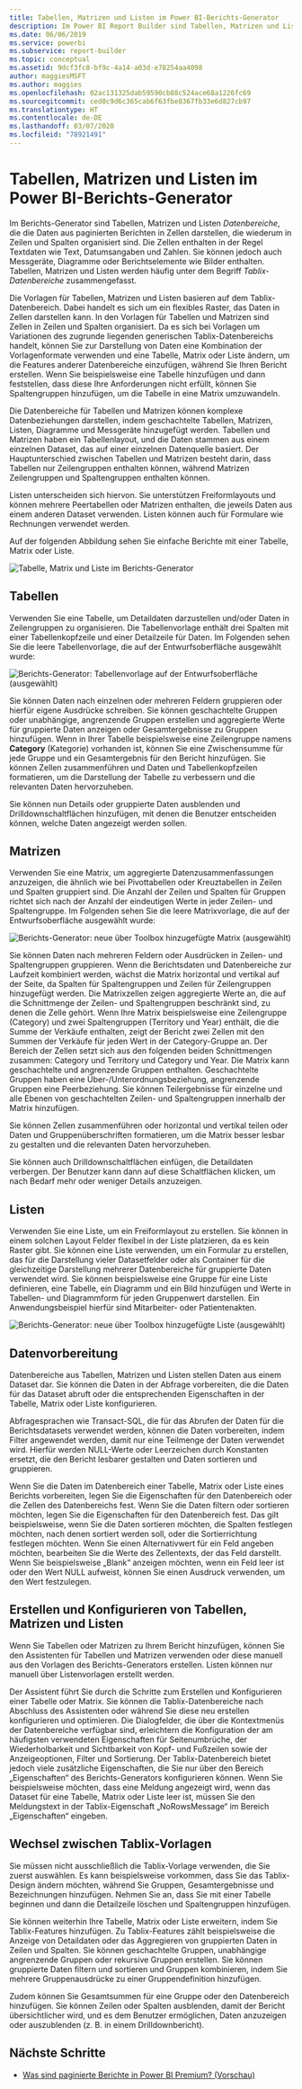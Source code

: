```yaml
---
title: Tabellen, Matrizen und Listen im Power BI-Berichts-Generator
description: Im Power BI Report Builder sind Tabellen, Matrizen und Listen Datenbereiche, die die Daten aus paginierten Berichten in Zellen darstellen, die wiederum in Zeilen und Spalten organisiert sind.
ms.date: 06/06/2019
ms.service: powerbi
ms.subservice: report-builder
ms.topic: conceptual
ms.assetid: 9dcf3fc8-bf9c-4a14-a03d-e78254aa4098
author: maggiesMSFT
ms.author: maggies
ms.openlocfilehash: 02ac131325dab59590cb88c524ace68a1226fc69
ms.sourcegitcommit: ced8c9d6c365cab6f63fbe8367fb33e6d827cb97
ms.translationtype: HT
ms.contentlocale: de-DE
ms.lasthandoff: 03/07/2020
ms.locfileid: "78921491"
---
```

# <a name="tables-matrixes-and-lists-in-power-bi-report-builder"></a>Tabellen, Matrizen und Listen im Power BI-Berichts-Generator
 Im Berichts-Generator sind Tabellen, Matrizen und Listen *Datenbereiche*, die die Daten aus paginierten Berichten in Zellen darstellen, die wiederum in Zeilen und Spalten organisiert sind. Die Zellen enthalten in der Regel Textdaten wie Text, Datumsangaben und Zahlen. Sie können jedoch auch Messgeräte, Diagramme oder Berichtselemente wie Bilder enthalten. Tabellen, Matrizen und Listen werden häufig unter dem Begriff *Tablix-Datenbereiche* zusammengefasst.  
  
 Die Vorlagen für Tabellen, Matrizen und Listen basieren auf dem Tablix-Datenbereich. Dabei handelt es sich um ein flexibles Raster, das Daten in Zellen darstellen kann. In den Vorlagen für Tabellen und Matrizen sind Zellen in Zeilen und Spalten organisiert. Da es sich bei Vorlagen um Variationen des zugrunde liegenden generischen Tablix-Datenbereichs handelt, können Sie zur Darstellung von Daten eine Kombination der Vorlagenformate verwenden und eine Tabelle, Matrix oder Liste ändern, um die Features anderer Datenbereiche einzufügen, während Sie Ihren Bericht erstellen. Wenn Sie beispielsweise eine Tabelle hinzufügen und dann feststellen, dass diese Ihre Anforderungen nicht erfüllt, können Sie Spaltengruppen hinzufügen, um die Tabelle in eine Matrix umzuwandeln.  
  
 Die Datenbereiche für Tabellen und Matrizen können komplexe Datenbeziehungen darstellen, indem geschachtelte Tabellen, Matrizen, Listen, Diagramme und Messgeräte hinzugefügt werden. Tabellen und Matrizen haben ein Tabellenlayout, und die Daten stammen aus einem einzelnen Dataset, das auf einer einzelnen Datenquelle basiert. Der Hauptunterschied zwischen Tabellen und Matrizen besteht darin, dass Tabellen nur Zeilengruppen enthalten können, während Matrizen Zeilengruppen und Spaltengruppen enthalten können.  
  
 Listen unterscheiden sich hiervon. Sie unterstützen Freiformlayouts und können mehrere Peertabellen oder Matrizen enthalten, die jeweils Daten aus einem anderen Dataset verwenden. Listen können auch für Formulare wie Rechnungen verwendet werden.  
  
 Auf der folgenden Abbildung sehen Sie einfache Berichte mit einer Tabelle, Matrix oder Liste.  

![Tabelle, Matrix und Liste im Berichts-Generator](media/report-builder-tables-matrices-lists/report-builder-table-matrix-list.png)
  
##  <a name="Table"></a> Tabellen  
 Verwenden Sie eine Tabelle, um Detaildaten darzustellen und/oder Daten in Zeilengruppen zu organisieren. Die Tabellenvorlage enthält drei Spalten mit einer Tabellenkopfzeile und einer Detailzeile für Daten. Im Folgenden sehen Sie die leere Tabellenvorlage, die auf der Entwurfsoberfläche ausgewählt wurde:  

![Berichts-Generator: Tabellenvorlage auf der Entwurfsoberfläche (ausgewählt)](media/report-builder-tables-matrices-lists/report-builder-new-table.png)
  
 Sie können Daten nach einzelnen oder mehreren Feldern gruppieren oder hierfür eigene Ausdrücke schreiben. Sie können geschachtelte Gruppen oder unabhängige, angrenzende Gruppen erstellen und aggregierte Werte für gruppierte Daten anzeigen oder Gesamtergebnisse zu Gruppen hinzufügen. Wenn in Ihrer Tabelle beispielsweise eine Zeilengruppe namens **Category** (Kategorie) vorhanden ist, können Sie eine Zwischensumme für jede Gruppe und ein Gesamtergebnis für den Bericht hinzufügen. Sie können Zellen zusammenführen und Daten und Tabellenkopfzeilen formatieren, um die Darstellung der Tabelle zu verbessern und die relevanten Daten hervorzuheben.  
  
 Sie können nun Details oder gruppierte Daten ausblenden und Drilldownschaltflächen hinzufügen, mit denen die Benutzer entscheiden können, welche Daten angezeigt werden sollen.  
  
##  <a name="Matrix"></a> Matrizen  
 Verwenden Sie eine Matrix, um aggregierte Datenzusammenfassungen anzuzeigen, die ähnlich wie bei Pivottabellen oder Kreuztabellen in Zeilen und Spalten gruppiert sind. Die Anzahl der Zeilen und Spalten für Gruppen richtet sich nach der Anzahl der eindeutigen Werte in jeder Zeilen- und Spaltengruppe. Im Folgenden sehen Sie die leere Matrixvorlage, die auf der Entwurfsoberfläche ausgewählt wurde:  

![Berichts-Generator: neue über Toolbox hinzugefügte Matrix (ausgewählt)](media/report-builder-tables-matrices-lists/report-builder-new-matrix.png)
 
 Sie können Daten nach mehreren Feldern oder Ausdrücken in Zeilen- und Spaltengruppen gruppieren. Wenn die Berichtsdaten und Datenbereiche zur Laufzeit kombiniert werden, wächst die Matrix horizontal und vertikal auf der Seite, da Spalten für Spaltengruppen und Zeilen für Zeilengruppen hinzugefügt werden. Die Matrixzellen zeigen aggregierte Werte an, die auf die Schnittmenge der Zeilen- und Spaltengruppen beschränkt sind, zu denen die Zelle gehört. Wenn Ihre Matrix beispielsweise eine Zeilengruppe (Category) und zwei Spaltengruppen (Territory und Year) enthält, die die Summe der Verkäufe enthalten, zeigt der Bericht zwei Zellen mit den Summen der Verkäufe für jeden Wert in der Category-Gruppe an. Der Bereich der Zellen setzt sich aus den folgenden beiden Schnittmengen zusammen: Category und Territory und Category und Year. Die Matrix kann geschachtelte und angrenzende Gruppen enthalten. Geschachtelte Gruppen haben eine Über-/Unterordnungsbeziehung, angrenzende Gruppen eine Peerbeziehung. Sie können Teilergebnisse für einzelne und alle Ebenen von geschachtelten Zeilen- und Spaltengruppen innerhalb der Matrix hinzufügen.  
  
 Sie können Zellen zusammenführen oder horizontal und vertikal teilen oder Daten und Gruppenüberschriften formatieren, um die Matrix besser lesbar zu gestalten und die relevanten Daten hervorzuheben.  
  
 Sie können auch Drilldownschaltflächen einfügen, die Detaildaten verbergen. Der Benutzer kann dann auf diese Schaltflächen klicken, um nach Bedarf mehr oder weniger Details anzuzeigen.  
  
##  <a name="List"></a> Listen  
 Verwenden Sie eine Liste, um ein Freiformlayout zu erstellen. Sie können in einem solchen Layout Felder flexibel in der Liste platzieren, da es kein Raster gibt. Sie können eine Liste verwenden, um ein Formular zu erstellen, das für die Darstellung vieler Datasetfelder oder als Container für die gleichzeitige Darstellung mehrerer Datenbereiche für gruppierte Daten verwendet wird. Sie können beispielsweise eine Gruppe für eine Liste definieren, eine Tabelle, ein Diagramm und ein Bild hinzufügen und Werte in Tabellen- und Diagrammform für jeden Gruppenwert darstellen. Ein Anwendungsbeispiel hierfür sind Mitarbeiter- oder Patientenakten.  

![Berichts-Generator: neue über Toolbox hinzugefügte Liste (ausgewählt)](media/report-builder-tables-matrices-lists/report-builder-new-list.png)
  
##  <a name="PreparingData"></a> Datenvorbereitung  
 Datenbereiche aus Tabellen, Matrizen und Listen stellen Daten aus einem Dataset dar. Sie können die Daten in der Abfrage vorbereiten, die die Daten für das Dataset abruft oder die entsprechenden Eigenschaften in der Tabelle, Matrix oder Liste konfigurieren.  
  
 Abfragesprachen wie Transact-SQL, die für das Abrufen der Daten für die Berichtsdatasets verwendet werden, können die Daten vorbereiten, indem Filter angewendet werden, damit nur eine Teilmenge der Daten verwendet wird. Hierfür werden NULL-Werte oder Leerzeichen durch Konstanten ersetzt, die den Bericht lesbarer gestalten und Daten sortieren und gruppieren.  
  
 Wenn Sie die Daten im Datenbereich einer Tabelle, Matrix oder Liste eines Berichts vorbereiten, legen Sie die Eigenschaften für den Datenbereich oder die Zellen des Datenbereichs fest. Wenn Sie die Daten filtern oder sortieren möchten, legen Sie die Eigenschaften für den Datenbereich fest. Das gilt beispielsweise, wenn Sie die Daten sortieren möchten, die Spalten festlegen möchten, nach denen sortiert werden soll, oder die Sortierrichtung festlegen möchten. Wenn Sie einen Alternativwert für ein Feld angeben möchten, bearbeiten Sie die Werte des Zellentexts, der das Feld darstellt. Wenn Sie beispielsweise „Blank“ anzeigen möchten, wenn ein Feld leer ist oder den Wert NULL aufweist, können Sie einen Ausdruck verwenden, um den Wert festzulegen.  
  
##  <a name="BuildingConfiguringTableMatrixList"></a> Erstellen und Konfigurieren von Tabellen, Matrizen und Listen  
 Wenn Sie Tabellen oder Matrizen zu Ihrem Bericht hinzufügen, können Sie den Assistenten für Tabellen und Matrizen verwenden oder diese manuell aus den Vorlagen des Berichts-Generators erstellen. Listen können nur manuell über Listenvorlagen erstellt werden.  
  
 Der Assistent führt Sie durch die Schritte zum Erstellen und Konfigurieren einer Tabelle oder Matrix. Sie können die Tablix-Datenbereiche nach Abschluss des Assistenten oder während Sie diese neu erstellen konfigurieren und optimieren. Die Dialogfelder, die über die Kontextmenüs der Datenbereiche verfügbar sind, erleichtern die Konfiguration der am häufigsten verwendeten Eigenschaften für Seitenumbrüche, der Wiederholbarkeit und Sichtbarkeit von Kopf- und Fußzeilen sowie der Anzeigeoptionen, Filter und Sortierung. Der Tablix-Datenbereich bietet jedoch viele zusätzliche Eigenschaften, die Sie nur über den Bereich „Eigenschaften“ des Berichts-Generators konfigurieren können. Wenn Sie beispielsweise möchten, dass eine Meldung angezeigt wird, wenn das Dataset für eine Tabelle, Matrix oder Liste leer ist, müssen Sie den Meldungstext in der Tablix-Eigenschaft „NoRowsMessage“ im Bereich „Eigenschaften“ eingeben.  
  
##  <a name="ChangingBetweenTablixTemplates"></a> Wechsel zwischen Tablix-Vorlagen  
 Sie müssen nicht ausschließlich die Tablix-Vorlage verwenden, die Sie zuerst auswählen. Es kann beispielsweise vorkommen, dass Sie das Tablix-Design ändern möchten, während Sie Gruppen, Gesamtergebnisse und Bezeichnungen hinzufügen. Nehmen Sie an, dass Sie mit einer Tabelle beginnen und dann die Detailzeile löschen und Spaltengruppen hinzufügen.  
  
 Sie können weiterhin Ihre Tabelle, Matrix oder Liste erweitern, indem Sie Tablix-Features hinzufügen. Zu Tablix-Features zählt beispielsweise die Anzeige von Detaildaten oder das Aggregieren von gruppierten Daten in Zeilen und Spalten. Sie können geschachtelte Gruppen, unabhängige angrenzende Gruppen oder rekursive Gruppen erstellen. Sie können gruppierte Daten filtern und sortieren und Gruppen kombinieren, indem Sie mehrere Gruppenausdrücke zu einer Gruppendefinition hinzufügen.  
  
 Zudem können Sie Gesamtsummen für eine Gruppe oder den Datenbereich hinzufügen. Sie können Zeilen oder Spalten ausblenden, damit der Bericht übersichtlicher wird, und es dem Benutzer ermöglichen, Daten anzuzeigen oder auszublenden (z. B. in einem Drilldownbericht). 

## <a name="next-steps"></a>Nächste Schritte

- [Was sind paginierte Berichte in Power BI Premium? (Vorschau)](paginated-reports-report-builder-power-bi.md)
